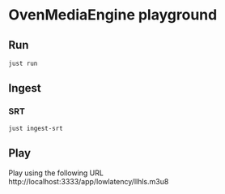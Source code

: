 # OvenMediaEngine playground

## Run

```
just run
```

## Ingest

### SRT

```
just ingest-srt
```

## Play

Play using the following URL http://localhost:3333/app/lowlatency/llhls.m3u8
